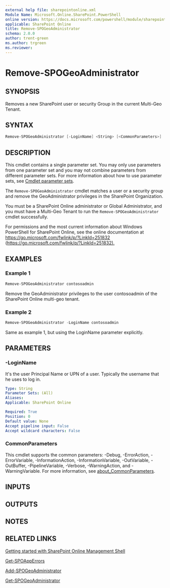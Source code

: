 ```yaml
---
external help file: sharepointonline.xml
Module Name: Microsoft.Online.SharePoint.PowerShell
online version: https://docs.microsoft.com/powershell/module/sharepoint-online/remove-spogeoadministrator
applicable: SharePoint Online
title: Remove-SPOGeoAdministrator
schema: 2.0.0
author: trent-green
ms.author: trgreen
ms.reviewer:
---
```


# Remove-SPOGeoAdministrator

## SYNOPSIS

Removes a new SharePoint user or security Group in the current Multi-Geo Tenant.

## SYNTAX

```powershell
Remove-SPOGeoAdministrator [-LoginName] <String> [<CommonParameters>]
```

## DESCRIPTION

This cmdlet contains a single parameter set.
You may only use parameters from one parameter set and you may not combine parameters from different parameter sets.
For more information about how to use parameter sets, see [Cmdlet parameter sets](https://docs.microsoft.com/powershell/scripting/developer/cmdlet/cmdlet-parameter-sets?view=powershell-7).

The `Remove-SPOGeoAdministrator` cmdlet matches a user or a security group and remove the GeoAdministrator privileges in the SharePoint Organization.

You must be a SharePoint Online administrator or Global Administrator, and you must have a Multi-Geo Tenant to run the `Remove-SPOGeoAdministrator` cmdlet successfully.

For permissions and the most current information about Windows PowerShell for SharePoint Online, see the online documentation at <https://go.microsoft.com/fwlink/p/?LinkId=251832> (<https://go.microsoft.com/fwlink/p/?LinkId=251832).>

## EXAMPLES

### Example 1

```powershell
Remove-SPOGeoAdministrator contosoadmin
```

Remove the GeoAdministrator privileges to the user contosoadmin of the SharePoint Online multi-geo tenant.

### Example 2

```powershell
Remove-SPOGeoAdministrator -LoginName contosoadmin
```

Same as example 1, but using the LoginName parameter explicitly.

## PARAMETERS

### -LoginName

It's the user Principal Name or UPN of a user. Typically the username that he uses to log in.

```yaml
Type: String
Parameter Sets: (All)
Aliases:
Applicable: SharePoint Online

Required: True
Position: 0
Default value: None
Accept pipeline input: False
Accept wildcard characters: False
```

### CommonParameters

This cmdlet supports the common parameters: -Debug, -ErrorAction, -ErrorVariable, -InformationAction, -InformationVariable, -OutVariable, -OutBuffer, -PipelineVariable, -Verbose, -WarningAction, and -WarningVariable. For more information, see [about_CommonParameters](https://go.microsoft.com/fwlink/?LinkID=113216).

## INPUTS

## OUTPUTS

## NOTES

## RELATED LINKS

[Getting started with SharePoint Online Management Shell](https://docs.microsoft.com/powershell/sharepoint/sharepoint-online/connect-sharepoint-online?view=sharepoint-ps)

[Get-SPOAppErrors](Get-SPOAppErrors.md)

[Add-SPOGeoAdministrator](Add-SPOGeoAdministrator.md)

[Get-SPOGeoAdministrator](Get-SPOGeoAdministrator.md)
